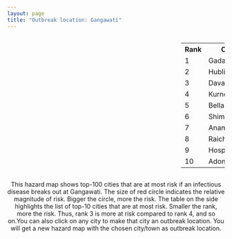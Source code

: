 ```yaml
---
layout: page
title: "Outbreak location: Gangawati"
---
```

<div style="width: 100%; overflow: auto;">
<div style="width: 75%; float: left;">
<div id="mapid">
<script src="https://buda-magenta.github.io/hazard_map/load_map.js"></script>

<script>
var marker_outbreak = L.marker([15.431506, 76.532774],{"autoPan": true}).addTo(map); marker_outbreak.bindTooltip("Gangawati").openTooltip();

var circle_1 = L.circle([15.426365, 75.630079], {"pane": "markerPane", "color": "red", "fill": true, "fillOpacity": 0.2, "fillRule": "evenodd", "lineCap": "round", "lineJoin": "round", "opacity": 1.0, "radius": 186744, "stroke": true, "weight": 3}).addTo(map);
circle_1.bindTooltip("Gadag<br>rank: 1<br>hazard index: 0.186744")
circle_1.bindPopup('<a href="https://buda-magenta.github.io/hazard_map/Gadag">Gadag</a>')

var circle_2 = L.circle([15.351838, 75.137985], {"pane": "markerPane", "color": "red", "fill": true, "fillOpacity": 0.2, "fillRule": "evenodd", "lineCap": "round", "lineJoin": "round", "opacity": 1.0, "radius": 41511, "stroke": true, "weight": 3}).addTo(map);
circle_2.bindTooltip("Hubli<br>rank: 2<br>hazard index: 0.041511")
circle_2.bindPopup('<a href="https://buda-magenta.github.io/hazard_map/Hubli">Hubli</a>')

var circle_3 = L.circle([14.466127, 75.920636], {"pane": "markerPane", "color": "red", "fill": true, "fillOpacity": 0.2, "fillRule": "evenodd", "lineCap": "round", "lineJoin": "round", "opacity": 1.0, "radius": 19137, "stroke": true, "weight": 3}).addTo(map);
circle_3.bindTooltip("Davanagere<br>rank: 3<br>hazard index: 0.019137")
circle_3.bindPopup('<a href="https://buda-magenta.github.io/hazard_map/Davanagere">Davanagere</a>')

var circle_4 = L.circle([15.830925, 78.042537], {"pane": "markerPane", "color": "red", "fill": true, "fillOpacity": 0.2, "fillRule": "evenodd", "lineCap": "round", "lineJoin": "round", "opacity": 1.0, "radius": 18688, "stroke": true, "weight": 3}).addTo(map);
circle_4.bindTooltip("Kurnool<br>rank: 4<br>hazard index: 0.018688")
circle_4.bindPopup('<a href="https://buda-magenta.github.io/hazard_map/Kurnool">Kurnool</a>')

var circle_5 = L.circle([15.143395, 76.919388], {"pane": "markerPane", "color": "red", "fill": true, "fillOpacity": 0.2, "fillRule": "evenodd", "lineCap": "round", "lineJoin": "round", "opacity": 1.0, "radius": 18016, "stroke": true, "weight": 3}).addTo(map);
circle_5.bindTooltip("Bellary<br>rank: 5<br>hazard index: 0.018016")
circle_5.bindPopup('<a href="https://buda-magenta.github.io/hazard_map/Bellary">Bellary</a>')

var circle_6 = L.circle([13.932609, 75.574978], {"pane": "markerPane", "color": "red", "fill": true, "fillOpacity": 0.2, "fillRule": "evenodd", "lineCap": "round", "lineJoin": "round", "opacity": 1.0, "radius": 14180, "stroke": true, "weight": 3}).addTo(map);
circle_6.bindTooltip("Shimoga<br>rank: 6<br>hazard index: 0.014181")
circle_6.bindPopup('<a href="https://buda-magenta.github.io/hazard_map/Shimoga">Shimoga</a>')

var circle_7 = L.circle([14.654623, 77.556260], {"pane": "markerPane", "color": "red", "fill": true, "fillOpacity": 0.2, "fillRule": "evenodd", "lineCap": "round", "lineJoin": "round", "opacity": 1.0, "radius": 11537, "stroke": true, "weight": 3}).addTo(map);
circle_7.bindTooltip("Anantapur<br>rank: 7<br>hazard index: 0.011538")
circle_7.bindPopup('<a href="https://buda-magenta.github.io/hazard_map/Anantapur">Anantapur</a>')

var circle_8 = L.circle([16.083333, 77.166667], {"pane": "markerPane", "color": "red", "fill": true, "fillOpacity": 0.2, "fillRule": "evenodd", "lineCap": "round", "lineJoin": "round", "opacity": 1.0, "radius": 10223, "stroke": true, "weight": 3}).addTo(map);
circle_8.bindTooltip("Raichur<br>rank: 8<br>hazard index: 0.010224")
circle_8.bindPopup('<a href="https://buda-magenta.github.io/hazard_map/Raichur">Raichur</a>')

var circle_9 = L.circle([15.266493, 76.387230], {"pane": "markerPane", "color": "red", "fill": true, "fillOpacity": 0.2, "fillRule": "evenodd", "lineCap": "round", "lineJoin": "round", "opacity": 1.0, "radius": 9066, "stroke": true, "weight": 3}).addTo(map);
circle_9.bindTooltip("Hospet<br>rank: 9<br>hazard index: 0.009067")
circle_9.bindPopup('<a href="https://buda-magenta.github.io/hazard_map/Hospet">Hospet</a>')

var circle_10 = L.circle([15.631900, 77.275900], {"pane": "markerPane", "color": "red", "fill": true, "fillOpacity": 0.2, "fillRule": "evenodd", "lineCap": "round", "lineJoin": "round", "opacity": 1.0, "radius": 7324, "stroke": true, "weight": 3}).addTo(map);
circle_10.bindTooltip("Adoni<br>rank: 10<br>hazard index: 0.007324")
circle_10.bindPopup('<a href="https://buda-magenta.github.io/hazard_map/Adoni">Adoni</a>')

var circle_11 = L.circle([17.849907, 75.276320], {"pane": "markerPane", "color": "red", "fill": true, "fillOpacity": 0.2, "fillRule": "evenodd", "lineCap": "round", "lineJoin": "round", "opacity": 1.0, "radius": 6220, "stroke": true, "weight": 3}).addTo(map);
circle_11.bindTooltip("Solapur<br>rank: 11<br>hazard index: 0.006221")
circle_11.bindPopup('<a href="https://buda-magenta.github.io/hazard_map/Solapur">Solapur</a>')

var circle_12 = L.circle([14.226644, 76.400512], {"pane": "markerPane", "color": "red", "fill": true, "fillOpacity": 0.2, "fillRule": "evenodd", "lineCap": "round", "lineJoin": "round", "opacity": 1.0, "radius": 6153, "stroke": true, "weight": 3}).addTo(map);
circle_12.bindTooltip("Chitradurga<br>rank: 12<br>hazard index: 0.006153")
circle_12.bindPopup('<a href="https://buda-magenta.github.io/hazard_map/Chitradurga">Chitradurga</a>')

var circle_13 = L.circle([15.119651, 77.455290], {"pane": "markerPane", "color": "red", "fill": true, "fillOpacity": 0.2, "fillRule": "evenodd", "lineCap": "round", "lineJoin": "round", "opacity": 1.0, "radius": 5562, "stroke": true, "weight": 3}).addTo(map);
circle_13.bindTooltip("Guntakal<br>rank: 13<br>hazard index: 0.005563")
circle_13.bindPopup('<a href="https://buda-magenta.github.io/hazard_map/Guntakal">Guntakal</a>')

var circle_14 = L.circle([14.422347, 77.720069], {"pane": "markerPane", "color": "red", "fill": true, "fillOpacity": 0.2, "fillRule": "evenodd", "lineCap": "round", "lineJoin": "round", "opacity": 1.0, "radius": 5365, "stroke": true, "weight": 3}).addTo(map);
circle_14.bindTooltip("Dharmavaram<br>rank: 14<br>hazard index: 0.005365")
circle_14.bindPopup('<a href="https://buda-magenta.github.io/hazard_map/Dharmavaram">Dharmavaram</a>')

var circle_15 = L.circle([16.185317, 75.696792], {"pane": "markerPane", "color": "red", "fill": true, "fillOpacity": 0.2, "fillRule": "evenodd", "lineCap": "round", "lineJoin": "round", "opacity": 1.0, "radius": 4928, "stroke": true, "weight": 3}).addTo(map);
circle_15.bindTooltip("Bagalkot<br>rank: 15<br>hazard index: 0.004929")
circle_15.bindPopup('<a href="https://buda-magenta.github.io/hazard_map/Bagalkot">Bagalkot</a>')

var circle_16 = L.circle([14.906956, 78.009707], {"pane": "markerPane", "color": "red", "fill": true, "fillOpacity": 0.2, "fillRule": "evenodd", "lineCap": "round", "lineJoin": "round", "opacity": 1.0, "radius": 4760, "stroke": true, "weight": 3}).addTo(map);
circle_16.bindTooltip("Tadipatri<br>rank: 16<br>hazard index: 0.004761")
circle_16.bindPopup('<a href="https://buda-magenta.github.io/hazard_map/Tadipatri">Tadipatri</a>')

var circle_17 = L.circle([14.625888, 75.635724], {"pane": "markerPane", "color": "red", "fill": true, "fillOpacity": 0.2, "fillRule": "evenodd", "lineCap": "round", "lineJoin": "round", "opacity": 1.0, "radius": 4677, "stroke": true, "weight": 3}).addTo(map);
circle_17.bindTooltip("Ranibennur<br>rank: 17<br>hazard index: 0.004678")
circle_17.bindPopup('<a href="https://buda-magenta.github.io/hazard_map/Ranibennur">Ranibennur</a>')

var circle_18 = L.circle([18.793568, 80.815939], {"pane": "markerPane", "color": "red", "fill": true, "fillOpacity": 0.2, "fillRule": "evenodd", "lineCap": "round", "lineJoin": "round", "opacity": 1.0, "radius": 4569, "stroke": true, "weight": 3}).addTo(map);
circle_18.bindTooltip("Bijapur<br>rank: 18<br>hazard index: 0.004569")
circle_18.bindPopup('<a href="https://buda-magenta.github.io/hazard_map/Bijapur">Bijapur</a>')

var circle_19 = L.circle([17.388786, 78.461065], {"pane": "markerPane", "color": "red", "fill": true, "fillOpacity": 0.2, "fillRule": "evenodd", "lineCap": "round", "lineJoin": "round", "opacity": 1.0, "radius": 4140, "stroke": true, "weight": 3}).addTo(map);
circle_19.bindTooltip("Hyderabad<br>rank: 19<br>hazard index: 0.004140")
circle_19.bindPopup('<a href="https://buda-magenta.github.io/hazard_map/Hyderabad">Hyderabad</a>')

var circle_20 = L.circle([14.475294, 78.821686], {"pane": "markerPane", "color": "red", "fill": true, "fillOpacity": 0.2, "fillRule": "evenodd", "lineCap": "round", "lineJoin": "round", "opacity": 1.0, "radius": 3923, "stroke": true, "weight": 3}).addTo(map);
circle_20.bindTooltip("Kadapa<br>rank: 20<br>hazard index: 0.003924")
circle_20.bindPopup('<a href="https://buda-magenta.github.io/hazard_map/Kadapa">Kadapa</a>')

var circle_21 = L.circle([12.979120, 77.591300], {"pane": "markerPane", "color": "red", "fill": true, "fillOpacity": 0.2, "fillRule": "evenodd", "lineCap": "round", "lineJoin": "round", "opacity": 1.0, "radius": 3632, "stroke": true, "weight": 3}).addTo(map);
circle_21.bindTooltip("Bangalore<br>rank: 21<br>hazard index: 0.003633")
circle_21.bindPopup('<a href="https://buda-magenta.github.io/hazard_map/Bangalore">Bangalore</a>')

var circle_22 = L.circle([16.508759, 80.618510], {"pane": "markerPane", "color": "red", "fill": true, "fillOpacity": 0.2, "fillRule": "evenodd", "lineCap": "round", "lineJoin": "round", "opacity": 1.0, "radius": 3240, "stroke": true, "weight": 3}).addTo(map);
circle_22.bindTooltip("Vijayawada<br>rank: 22<br>hazard index: 0.003240")
circle_22.bindPopup('<a href="https://buda-magenta.github.io/hazard_map/Vijayawada">Vijayawada</a>')

var circle_23 = L.circle([12.869810, 74.843008], {"pane": "markerPane", "color": "red", "fill": true, "fillOpacity": 0.2, "fillRule": "evenodd", "lineCap": "round", "lineJoin": "round", "opacity": 1.0, "radius": 2891, "stroke": true, "weight": 3}).addTo(map);
circle_23.bindTooltip("Mangalore<br>rank: 23<br>hazard index: 0.002892")
circle_23.bindPopup('<a href="https://buda-magenta.github.io/hazard_map/Mangalore">Mangalore</a>')

var circle_24 = L.circle([15.857267, 74.506934], {"pane": "markerPane", "color": "red", "fill": true, "fillOpacity": 0.2, "fillRule": "evenodd", "lineCap": "round", "lineJoin": "round", "opacity": 1.0, "radius": 2820, "stroke": true, "weight": 3}).addTo(map);
circle_24.bindTooltip("Belgaum<br>rank: 24<br>hazard index: 0.002820")
circle_24.bindPopup('<a href="https://buda-magenta.github.io/hazard_map/Belgaum">Belgaum</a>')

var circle_25 = L.circle([16.291519, 80.454159], {"pane": "markerPane", "color": "red", "fill": true, "fillOpacity": 0.2, "fillRule": "evenodd", "lineCap": "round", "lineJoin": "round", "opacity": 1.0, "radius": 2013, "stroke": true, "weight": 3}).addTo(map);
circle_25.bindTooltip("Guntur<br>rank: 25<br>hazard index: 0.002014")
circle_25.bindPopup('<a href="https://buda-magenta.github.io/hazard_map/Guntur">Guntur</a>')

var circle_26 = L.circle([19.075990, 72.877393], {"pane": "markerPane", "color": "red", "fill": true, "fillOpacity": 0.2, "fillRule": "evenodd", "lineCap": "round", "lineJoin": "round", "opacity": 1.0, "radius": 1919, "stroke": true, "weight": 3}).addTo(map);
circle_26.bindTooltip("Mumbai<br>rank: 26<br>hazard index: 0.001919")
circle_26.bindPopup('<a href="https://buda-magenta.github.io/hazard_map/Mumbai">Mumbai</a>')

var circle_27 = L.circle([16.850253, 74.594888], {"pane": "markerPane", "color": "red", "fill": true, "fillOpacity": 0.2, "fillRule": "evenodd", "lineCap": "round", "lineJoin": "round", "opacity": 1.0, "radius": 1691, "stroke": true, "weight": 3}).addTo(map);
circle_27.bindTooltip("Sangli<br>rank: 27<br>hazard index: 0.001692")
circle_27.bindPopup('<a href="https://buda-magenta.github.io/hazard_map/Sangli">Sangli</a>')

var circle_28 = L.circle([17.166667, 77.083333], {"pane": "markerPane", "color": "red", "fill": true, "fillOpacity": 0.2, "fillRule": "evenodd", "lineCap": "round", "lineJoin": "round", "opacity": 1.0, "radius": 1453, "stroke": true, "weight": 3}).addTo(map);
circle_28.bindTooltip("Gulbarga<br>rank: 28<br>hazard index: 0.001453")
circle_28.bindPopup('<a href="https://buda-magenta.github.io/hazard_map/Gulbarga">Gulbarga</a>')

var circle_29 = L.circle([15.398403, 73.812918], {"pane": "markerPane", "color": "red", "fill": true, "fillOpacity": 0.2, "fillRule": "evenodd", "lineCap": "round", "lineJoin": "round", "opacity": 1.0, "radius": 1366, "stroke": true, "weight": 3}).addTo(map);
circle_29.bindTooltip("Vasco Da Gama<br>rank: 29<br>hazard index: 0.001367")
circle_29.bindPopup('<a href="https://buda-magenta.github.io/hazard_map/Vasco_Da_Gama">Vasco Da Gama</a>')

var circle_30 = L.circle([16.702841, 74.240533], {"pane": "markerPane", "color": "red", "fill": true, "fillOpacity": 0.2, "fillRule": "evenodd", "lineCap": "round", "lineJoin": "round", "opacity": 1.0, "radius": 1175, "stroke": true, "weight": 3}).addTo(map);
circle_30.bindTooltip("Kolhapur<br>rank: 30<br>hazard index: 0.001175")
circle_30.bindPopup('<a href="https://buda-magenta.github.io/hazard_map/Kolhapur">Kolhapur</a>')

var circle_31 = L.circle([13.083694, 80.270186], {"pane": "markerPane", "color": "red", "fill": true, "fillOpacity": 0.2, "fillRule": "evenodd", "lineCap": "round", "lineJoin": "round", "opacity": 1.0, "radius": 1006, "stroke": true, "weight": 3}).addTo(map);
circle_31.bindTooltip("Chennai<br>rank: 31<br>hazard index: 0.001006")
circle_31.bindPopup('<a href="https://buda-magenta.github.io/hazard_map/Chennai">Chennai</a>')

var circle_32 = L.circle([15.475377, 78.478558], {"pane": "markerPane", "color": "red", "fill": true, "fillOpacity": 0.2, "fillRule": "evenodd", "lineCap": "round", "lineJoin": "round", "opacity": 1.0, "radius": 934, "stroke": true, "weight": 3}).addTo(map);
circle_32.bindTooltip("Nandyal<br>rank: 32<br>hazard index: 0.000934")
circle_32.bindPopup('<a href="https://buda-magenta.github.io/hazard_map/Nandyal">Nandyal</a>')

var circle_33 = L.circle([12.305183, 76.655361], {"pane": "markerPane", "color": "red", "fill": true, "fillOpacity": 0.2, "fillRule": "evenodd", "lineCap": "round", "lineJoin": "round", "opacity": 1.0, "radius": 909, "stroke": true, "weight": 3}).addTo(map);
circle_33.bindTooltip("Mysore<br>rank: 33<br>hazard index: 0.000909")
circle_33.bindPopup('<a href="https://buda-magenta.github.io/hazard_map/Mysore">Mysore</a>')

var circle_34 = L.circle([16.695935, 74.455575], {"pane": "markerPane", "color": "red", "fill": true, "fillOpacity": 0.2, "fillRule": "evenodd", "lineCap": "round", "lineJoin": "round", "opacity": 1.0, "radius": 573, "stroke": true, "weight": 3}).addTo(map);
circle_34.bindTooltip("Ichalkaranji<br>rank: 34<br>hazard index: 0.000573")
circle_34.bindPopup('<a href="https://buda-magenta.github.io/hazard_map/Ichalkaranji">Ichalkaranji</a>')

var circle_35 = L.circle([18.521428, 73.854454], {"pane": "markerPane", "color": "red", "fill": true, "fillOpacity": 0.2, "fillRule": "evenodd", "lineCap": "round", "lineJoin": "round", "opacity": 1.0, "radius": 483, "stroke": true, "weight": 3}).addTo(map);
circle_35.bindTooltip("Pune<br>rank: 35<br>hazard index: 0.000484")
circle_35.bindPopup('<a href="https://buda-magenta.github.io/hazard_map/Pune">Pune</a>')

var circle_36 = L.circle([20.166670, 79.172114], {"pane": "markerPane", "color": "red", "fill": true, "fillOpacity": 0.2, "fillRule": "evenodd", "lineCap": "round", "lineJoin": "round", "opacity": 1.0, "radius": 404, "stroke": true, "weight": 3}).addTo(map);
circle_36.bindTooltip("Bhadravati<br>rank: 36<br>hazard index: 0.000405")
circle_36.bindPopup('<a href="https://buda-magenta.github.io/hazard_map/Bhadravati">Bhadravati</a>')

var circle_37 = L.circle([13.826383, 77.493772], {"pane": "markerPane", "color": "red", "fill": true, "fillOpacity": 0.2, "fillRule": "evenodd", "lineCap": "round", "lineJoin": "round", "opacity": 1.0, "radius": 362, "stroke": true, "weight": 3}).addTo(map);
circle_37.bindTooltip("Hindupur<br>rank: 37<br>hazard index: 0.000362")
circle_37.bindPopup('<a href="https://buda-magenta.github.io/hazard_map/Hindupur">Hindupur</a>')

var circle_38 = L.circle([16.238924, 80.047288], {"pane": "markerPane", "color": "red", "fill": true, "fillOpacity": 0.2, "fillRule": "evenodd", "lineCap": "round", "lineJoin": "round", "opacity": 1.0, "radius": 359, "stroke": true, "weight": 3}).addTo(map);
circle_38.bindTooltip("Narasaraopet<br>rank: 38<br>hazard index: 0.000360")
circle_38.bindPopup('<a href="https://buda-magenta.github.io/hazard_map/Narasaraopet">Narasaraopet</a>')

var circle_39 = L.circle([17.980609, 79.598212], {"pane": "markerPane", "color": "red", "fill": true, "fillOpacity": 0.2, "fillRule": "evenodd", "lineCap": "round", "lineJoin": "round", "opacity": 1.0, "radius": 286, "stroke": true, "weight": 3}).addTo(map);
circle_39.bindTooltip("Warangal<br>rank: 39<br>hazard index: 0.000286")
circle_39.bindPopup('<a href="https://buda-magenta.github.io/hazard_map/Warangal">Warangal</a>')

var circle_40 = L.circle([19.194329, 72.970178], {"pane": "markerPane", "color": "red", "fill": true, "fillOpacity": 0.2, "fillRule": "evenodd", "lineCap": "round", "lineJoin": "round", "opacity": 1.0, "radius": 282, "stroke": true, "weight": 3}).addTo(map);
circle_40.bindTooltip("Thane<br>rank: 40<br>hazard index: 0.000282")
circle_40.bindPopup('<a href="https://buda-magenta.github.io/hazard_map/Thane">Thane</a>')

var circle_41 = L.circle([13.631637, 79.423171], {"pane": "markerPane", "color": "red", "fill": true, "fillOpacity": 0.2, "fillRule": "evenodd", "lineCap": "round", "lineJoin": "round", "opacity": 1.0, "radius": 280, "stroke": true, "weight": 3}).addTo(map);
circle_41.bindTooltip("Tirupati<br>rank: 41<br>hazard index: 0.000281")
circle_41.bindPopup('<a href="https://buda-magenta.github.io/hazard_map/Tirupati">Tirupati</a>')

var circle_42 = L.circle([13.318014, 75.773874], {"pane": "markerPane", "color": "red", "fill": true, "fillOpacity": 0.2, "fillRule": "evenodd", "lineCap": "round", "lineJoin": "round", "opacity": 1.0, "radius": 212, "stroke": true, "weight": 3}).addTo(map);
circle_42.bindTooltip("Chikmagalur<br>rank: 42<br>hazard index: 0.000212")
circle_42.bindPopup('<a href="https://buda-magenta.github.io/hazard_map/Chikmagalur">Chikmagalur</a>')

var circle_43 = L.circle([17.910400, 77.519900], {"pane": "markerPane", "color": "red", "fill": true, "fillOpacity": 0.2, "fillRule": "evenodd", "lineCap": "round", "lineJoin": "round", "opacity": 1.0, "radius": 204, "stroke": true, "weight": 3}).addTo(map);
circle_43.bindTooltip("Bidar<br>rank: 43<br>hazard index: 0.000204")
circle_43.bindPopup('<a href="https://buda-magenta.github.io/hazard_map/Bidar">Bidar</a>')

var circle_44 = L.circle([16.237773, 80.646422], {"pane": "markerPane", "color": "red", "fill": true, "fillOpacity": 0.2, "fillRule": "evenodd", "lineCap": "round", "lineJoin": "round", "opacity": 1.0, "radius": 201, "stroke": true, "weight": 3}).addTo(map);
circle_44.bindTooltip("Tenali<br>rank: 44<br>hazard index: 0.000201")
circle_44.bindPopup('<a href="https://buda-magenta.github.io/hazard_map/Tenali">Tenali</a>')

var circle_45 = L.circle([16.432998, 80.993715], {"pane": "markerPane", "color": "red", "fill": true, "fillOpacity": 0.2, "fillRule": "evenodd", "lineCap": "round", "lineJoin": "round", "opacity": 1.0, "radius": 183, "stroke": true, "weight": 3}).addTo(map);
circle_45.bindTooltip("Gudivada<br>rank: 45<br>hazard index: 0.000183")
circle_45.bindPopup('<a href="https://buda-magenta.github.io/hazard_map/Gudivada">Gudivada</a>')

var circle_46 = L.circle([14.449372, 79.987376], {"pane": "markerPane", "color": "red", "fill": true, "fillOpacity": 0.2, "fillRule": "evenodd", "lineCap": "round", "lineJoin": "round", "opacity": 1.0, "radius": 175, "stroke": true, "weight": 3}).addTo(map);
circle_46.bindTooltip("Nellore<br>rank: 46<br>hazard index: 0.000176")
circle_46.bindPopup('<a href="https://buda-magenta.github.io/hazard_map/Nellore">Nellore</a>')

var circle_47 = L.circle([13.341917, 74.747323], {"pane": "markerPane", "color": "red", "fill": true, "fillOpacity": 0.2, "fillRule": "evenodd", "lineCap": "round", "lineJoin": "round", "opacity": 1.0, "radius": 172, "stroke": true, "weight": 3}).addTo(map);
circle_47.bindTooltip("Udupi<br>rank: 47<br>hazard index: 0.000172")
circle_47.bindPopup('<a href="https://buda-magenta.github.io/hazard_map/Udupi">Udupi</a>')

var circle_48 = L.circle([16.094950, 80.165878], {"pane": "markerPane", "color": "red", "fill": true, "fillOpacity": 0.2, "fillRule": "evenodd", "lineCap": "round", "lineJoin": "round", "opacity": 1.0, "radius": 153, "stroke": true, "weight": 3}).addTo(map);
circle_48.bindTooltip("Chilakaluripet<br>rank: 48<br>hazard index: 0.000154")
circle_48.bindPopup('<a href="https://buda-magenta.github.io/hazard_map/Chilakaluripet">Chilakaluripet</a>')

var circle_49 = L.circle([13.573260, 78.479146], {"pane": "markerPane", "color": "red", "fill": true, "fillOpacity": 0.2, "fillRule": "evenodd", "lineCap": "round", "lineJoin": "round", "opacity": 1.0, "radius": 150, "stroke": true, "weight": 3}).addTo(map);
circle_49.bindTooltip("Madanapalle<br>rank: 49<br>hazard index: 0.000151")
circle_49.bindPopup('<a href="https://buda-magenta.github.io/hazard_map/Madanapalle">Madanapalle</a>')

var circle_50 = L.circle([13.007082, 76.099270], {"pane": "markerPane", "color": "red", "fill": true, "fillOpacity": 0.2, "fillRule": "evenodd", "lineCap": "round", "lineJoin": "round", "opacity": 1.0, "radius": 143, "stroke": true, "weight": 3}).addTo(map);
circle_50.bindTooltip("Hassan<br>rank: 50<br>hazard index: 0.000144")
circle_50.bindPopup('<a href="https://buda-magenta.github.io/hazard_map/Hassan">Hassan</a>')

var circle_51 = L.circle([14.752266, 78.548552], {"pane": "markerPane", "color": "red", "fill": true, "fillOpacity": 0.2, "fillRule": "evenodd", "lineCap": "round", "lineJoin": "round", "opacity": 1.0, "radius": 138, "stroke": true, "weight": 3}).addTo(map);
circle_51.bindTooltip("Proddatur<br>rank: 51<br>hazard index: 0.000138")
circle_51.bindPopup('<a href="https://buda-magenta.github.io/hazard_map/Proddatur">Proddatur</a>')

var circle_52 = L.circle([16.181939, 81.135130], {"pane": "markerPane", "color": "red", "fill": true, "fillOpacity": 0.2, "fillRule": "evenodd", "lineCap": "round", "lineJoin": "round", "opacity": 1.0, "radius": 136, "stroke": true, "weight": 3}).addTo(map);
circle_52.bindTooltip("Machilipatnam<br>rank: 52<br>hazard index: 0.000136")
circle_52.bindPopup('<a href="https://buda-magenta.github.io/hazard_map/Machilipatnam">Machilipatnam</a>')

var circle_53 = L.circle([11.258608, 75.778874], {"pane": "markerPane", "color": "red", "fill": true, "fillOpacity": 0.2, "fillRule": "evenodd", "lineCap": "round", "lineJoin": "round", "opacity": 1.0, "radius": 131, "stroke": true, "weight": 3}).addTo(map);
circle_53.bindTooltip("Kozhikode<br>rank: 53<br>hazard index: 0.000131")
circle_53.bindPopup('<a href="https://buda-magenta.github.io/hazard_map/Kozhikode">Kozhikode</a>')

var circle_54 = L.circle([25.335649, 83.007629], {"pane": "markerPane", "color": "red", "fill": true, "fillOpacity": 0.2, "fillRule": "evenodd", "lineCap": "round", "lineJoin": "round", "opacity": 1.0, "radius": 121, "stroke": true, "weight": 3}).addTo(map);
circle_54.bindTooltip("Varanasi<br>rank: 54<br>hazard index: 0.000121")
circle_54.bindPopup('<a href="https://buda-magenta.github.io/hazard_map/Varanasi">Varanasi</a>')

var circle_55 = L.circle([13.340077, 77.100621], {"pane": "markerPane", "color": "red", "fill": true, "fillOpacity": 0.2, "fillRule": "evenodd", "lineCap": "round", "lineJoin": "round", "opacity": 1.0, "radius": 113, "stroke": true, "weight": 3}).addTo(map);
circle_55.bindTooltip("Tumkur<br>rank: 55<br>hazard index: 0.000114")
circle_55.bindPopup('<a href="https://buda-magenta.github.io/hazard_map/Tumkur">Tumkur</a>')

var circle_56 = L.circle([18.351469, 76.755121], {"pane": "markerPane", "color": "red", "fill": true, "fillOpacity": 0.2, "fillRule": "evenodd", "lineCap": "round", "lineJoin": "round", "opacity": 1.0, "radius": 113, "stroke": true, "weight": 3}).addTo(map);
circle_56.bindTooltip("Latur<br>rank: 56<br>hazard index: 0.000113")
circle_56.bindPopup('<a href="https://buda-magenta.github.io/hazard_map/Latur">Latur</a>')

var circle_57 = L.circle([16.542769, 81.527344], {"pane": "markerPane", "color": "red", "fill": true, "fillOpacity": 0.2, "fillRule": "evenodd", "lineCap": "round", "lineJoin": "round", "opacity": 1.0, "radius": 113, "stroke": true, "weight": 3}).addTo(map);
circle_57.bindTooltip("Bhimavaram<br>rank: 57<br>hazard index: 0.000113")
circle_57.bindPopup('<a href="https://buda-magenta.github.io/hazard_map/Bhimavaram">Bhimavaram</a>')

var circle_58 = L.circle([25.438130, 81.833800], {"pane": "markerPane", "color": "red", "fill": true, "fillOpacity": 0.2, "fillRule": "evenodd", "lineCap": "round", "lineJoin": "round", "opacity": 1.0, "radius": 112, "stroke": true, "weight": 3}).addTo(map);
circle_58.bindTooltip("Allahabad<br>rank: 58<br>hazard index: 0.000113")
circle_58.bindPopup('<a href="https://buda-magenta.github.io/hazard_map/Allahabad">Allahabad</a>')

var circle_59 = L.circle([18.627929, 73.800983], {"pane": "markerPane", "color": "red", "fill": true, "fillOpacity": 0.2, "fillRule": "evenodd", "lineCap": "round", "lineJoin": "round", "opacity": 1.0, "radius": 111, "stroke": true, "weight": 3}).addTo(map);
circle_59.bindTooltip("Pimpri Chinchwad<br>rank: 59<br>hazard index: 0.000112")
circle_59.bindPopup('<a href="https://buda-magenta.github.io/hazard_map/Pimpri_Chinchwad">Pimpri Chinchwad</a>')

var circle_60 = L.circle([23.160894, 79.949770], {"pane": "markerPane", "color": "red", "fill": true, "fillOpacity": 0.2, "fillRule": "evenodd", "lineCap": "round", "lineJoin": "round", "opacity": 1.0, "radius": 106, "stroke": true, "weight": 3}).addTo(map);
circle_60.bindTooltip("Jabalpur<br>rank: 60<br>hazard index: 0.000107")
circle_60.bindPopup('<a href="https://buda-magenta.github.io/hazard_map/Jabalpur">Jabalpur</a>')

var circle_61 = L.circle([8.576971, 77.050125], {"pane": "markerPane", "color": "red", "fill": true, "fillOpacity": 0.2, "fillRule": "evenodd", "lineCap": "round", "lineJoin": "round", "opacity": 1.0, "radius": 97, "stroke": true, "weight": 3}).addTo(map);
circle_61.bindTooltip("Thiruvananthapuram<br>rank: 61<br>hazard index: 0.000098")
circle_61.bindPopup('<a href="https://buda-magenta.github.io/hazard_map/Thiruvananthapuram">Thiruvananthapuram</a>')

var circle_62 = L.circle([16.743454, 77.992319], {"pane": "markerPane", "color": "red", "fill": true, "fillOpacity": 0.2, "fillRule": "evenodd", "lineCap": "round", "lineJoin": "round", "opacity": 1.0, "radius": 95, "stroke": true, "weight": 3}).addTo(map);
circle_62.bindTooltip("Mahbubnagar<br>rank: 62<br>hazard index: 0.000096")
circle_62.bindPopup('<a href="https://buda-magenta.github.io/hazard_map/Mahbubnagar">Mahbubnagar</a>')

var circle_63 = L.circle([19.087076, 82.023572], {"pane": "markerPane", "color": "red", "fill": true, "fillOpacity": 0.2, "fillRule": "evenodd", "lineCap": "round", "lineJoin": "round", "opacity": 1.0, "radius": 91, "stroke": true, "weight": 3}).addTo(map);
circle_63.bindTooltip("Jagdalpur<br>rank: 63<br>hazard index: 0.000092")
circle_63.bindPopup('<a href="https://buda-magenta.github.io/hazard_map/Jagdalpur">Jagdalpur</a>')

var circle_64 = L.circle([17.723128, 83.301284], {"pane": "markerPane", "color": "red", "fill": true, "fillOpacity": 0.2, "fillRule": "evenodd", "lineCap": "round", "lineJoin": "round", "opacity": 1.0, "radius": 82, "stroke": true, "weight": 3}).addTo(map);
circle_64.bindTooltip("Visakhapatnam<br>rank: 64<br>hazard index: 0.000082")
circle_64.bindPopup('<a href="https://buda-magenta.github.io/hazard_map/Visakhapatnam">Visakhapatnam</a>')

var circle_65 = L.circle([28.651718, 77.221939], {"pane": "markerPane", "color": "red", "fill": true, "fillOpacity": 0.2, "fillRule": "evenodd", "lineCap": "round", "lineJoin": "round", "opacity": 1.0, "radius": 76, "stroke": true, "weight": 3}).addTo(map);
circle_65.bindTooltip("Delhi<br>rank: 65<br>hazard index: 0.000076")
circle_65.bindPopup('<a href="https://buda-magenta.github.io/hazard_map/Delhi">Delhi</a>')

var circle_66 = L.circle([26.055318, 82.993139], {"pane": "markerPane", "color": "red", "fill": true, "fillOpacity": 0.2, "fillRule": "evenodd", "lineCap": "round", "lineJoin": "round", "opacity": 1.0, "radius": 69, "stroke": true, "weight": 3}).addTo(map);
circle_66.bindTooltip("Nizamabad<br>rank: 66<br>hazard index: 0.000069")
circle_66.bindPopup('<a href="https://buda-magenta.github.io/hazard_map/Nizamabad">Nizamabad</a>')

var circle_67 = L.circle([12.523889, 76.896196], {"pane": "markerPane", "color": "red", "fill": true, "fillOpacity": 0.2, "fillRule": "evenodd", "lineCap": "round", "lineJoin": "round", "opacity": 1.0, "radius": 57, "stroke": true, "weight": 3}).addTo(map);
circle_67.bindTooltip("Mandya<br>rank: 67<br>hazard index: 0.000058")
circle_67.bindPopup('<a href="https://buda-magenta.github.io/hazard_map/Mandya">Mandya</a>')

var circle_68 = L.circle([11.664300, 78.146000], {"pane": "markerPane", "color": "red", "fill": true, "fillOpacity": 0.2, "fillRule": "evenodd", "lineCap": "round", "lineJoin": "round", "opacity": 1.0, "radius": 57, "stroke": true, "weight": 3}).addTo(map);
circle_68.bindTooltip("Salem<br>rank: 68<br>hazard index: 0.000057")
circle_68.bindPopup('<a href="https://buda-magenta.github.io/hazard_map/Salem">Salem</a>')

var circle_69 = L.circle([23.021624, 72.579707], {"pane": "markerPane", "color": "red", "fill": true, "fillOpacity": 0.2, "fillRule": "evenodd", "lineCap": "round", "lineJoin": "round", "opacity": 1.0, "radius": 51, "stroke": true, "weight": 3}).addTo(map);
circle_69.bindTooltip("Ahmedabad<br>rank: 69<br>hazard index: 0.000052")
circle_69.bindPopup('<a href="https://buda-magenta.github.io/hazard_map/Ahmedabad">Ahmedabad</a>')

var circle_70 = L.circle([10.525626, 76.213254], {"pane": "markerPane", "color": "red", "fill": true, "fillOpacity": 0.2, "fillRule": "evenodd", "lineCap": "round", "lineJoin": "round", "opacity": 1.0, "radius": 50, "stroke": true, "weight": 3}).addTo(map);
circle_70.bindTooltip("Thrissur<br>rank: 70<br>hazard index: 0.000051")
circle_70.bindPopup('<a href="https://buda-magenta.github.io/hazard_map/Thrissur">Thrissur</a>')

var circle_71 = L.circle([18.761516, 79.478785], {"pane": "markerPane", "color": "red", "fill": true, "fillOpacity": 0.2, "fillRule": "evenodd", "lineCap": "round", "lineJoin": "round", "opacity": 1.0, "radius": 50, "stroke": true, "weight": 3}).addTo(map);
circle_71.bindTooltip("Ramagundam<br>rank: 71<br>hazard index: 0.000050")
circle_71.bindPopup('<a href="https://buda-magenta.github.io/hazard_map/Ramagundam">Ramagundam</a>')

var circle_72 = L.circle([19.250000, 74.750000], {"pane": "markerPane", "color": "red", "fill": true, "fillOpacity": 0.2, "fillRule": "evenodd", "lineCap": "round", "lineJoin": "round", "opacity": 1.0, "radius": 46, "stroke": true, "weight": 3}).addTo(map);
circle_72.bindTooltip("Ahmadnagar<br>rank: 72<br>hazard index: 0.000047")
circle_72.bindPopup('<a href="https://buda-magenta.github.io/hazard_map/Ahmadnagar">Ahmadnagar</a>')

var circle_73 = L.circle([12.955100, 78.269900], {"pane": "markerPane", "color": "red", "fill": true, "fillOpacity": 0.2, "fillRule": "evenodd", "lineCap": "round", "lineJoin": "round", "opacity": 1.0, "radius": 46, "stroke": true, "weight": 3}).addTo(map);
circle_73.bindTooltip("Robertson Pet<br>rank: 73<br>hazard index: 0.000046")
circle_73.bindPopup('<a href="https://buda-magenta.github.io/hazard_map/Robertson_Pet">Robertson Pet</a>')

var circle_74 = L.circle([8.887951, 76.595501], {"pane": "markerPane", "color": "red", "fill": true, "fillOpacity": 0.2, "fillRule": "evenodd", "lineCap": "round", "lineJoin": "round", "opacity": 1.0, "radius": 45, "stroke": true, "weight": 3}).addTo(map);
circle_74.bindTooltip("Kollam<br>rank: 74<br>hazard index: 0.000045")
circle_74.bindPopup('<a href="https://buda-magenta.github.io/hazard_map/Kollam">Kollam</a>')

var circle_75 = L.circle([17.005045, 81.780473], {"pane": "markerPane", "color": "red", "fill": true, "fillOpacity": 0.2, "fillRule": "evenodd", "lineCap": "round", "lineJoin": "round", "opacity": 1.0, "radius": 45, "stroke": true, "weight": 3}).addTo(map);
circle_75.bindTooltip("Rajahmundry<br>rank: 75<br>hazard index: 0.000045")
circle_75.bindPopup('<a href="https://buda-magenta.github.io/hazard_map/Rajahmundry">Rajahmundry</a>')

var circle_76 = L.circle([11.001812, 76.962843], {"pane": "markerPane", "color": "red", "fill": true, "fillOpacity": 0.2, "fillRule": "evenodd", "lineCap": "round", "lineJoin": "round", "opacity": 1.0, "radius": 39, "stroke": true, "weight": 3}).addTo(map);
circle_76.bindTooltip("Coimbatore<br>rank: 76<br>hazard index: 0.000039")
circle_76.bindPopup('<a href="https://buda-magenta.github.io/hazard_map/Coimbatore">Coimbatore</a>')

var circle_77 = L.circle([22.541418, 88.357691], {"pane": "markerPane", "color": "red", "fill": true, "fillOpacity": 0.2, "fillRule": "evenodd", "lineCap": "round", "lineJoin": "round", "opacity": 1.0, "radius": 36, "stroke": true, "weight": 3}).addTo(map);
circle_77.bindTooltip("Kolkata<br>rank: 77<br>hazard index: 0.000037")
circle_77.bindPopup('<a href="https://buda-magenta.github.io/hazard_map/Kolkata">Kolkata</a>')

var circle_78 = L.circle([19.169335, 77.311013], {"pane": "markerPane", "color": "red", "fill": true, "fillOpacity": 0.2, "fillRule": "evenodd", "lineCap": "round", "lineJoin": "round", "opacity": 1.0, "radius": 35, "stroke": true, "weight": 3}).addTo(map);
circle_78.bindTooltip("Nanded Waghala<br>rank: 78<br>hazard index: 0.000035")
circle_78.bindPopup('<a href="https://buda-magenta.github.io/hazard_map/Nanded_Waghala">Nanded Waghala</a>')

var circle_79 = L.circle([21.170200, 72.831100], {"pane": "markerPane", "color": "red", "fill": true, "fillOpacity": 0.2, "fillRule": "evenodd", "lineCap": "round", "lineJoin": "round", "opacity": 1.0, "radius": 32, "stroke": true, "weight": 3}).addTo(map);
circle_79.bindTooltip("Surat<br>rank: 79<br>hazard index: 0.000033")
circle_79.bindPopup('<a href="https://buda-magenta.github.io/hazard_map/Surat">Surat</a>')

var circle_80 = L.circle([19.261944, 73.194760], {"pane": "markerPane", "color": "red", "fill": true, "fillOpacity": 0.2, "fillRule": "evenodd", "lineCap": "round", "lineJoin": "round", "opacity": 1.0, "radius": 31, "stroke": true, "weight": 3}).addTo(map);
circle_80.bindTooltip("Ulhas Nagar<br>rank: 80<br>hazard index: 0.000032")
circle_80.bindPopup('<a href="https://buda-magenta.github.io/hazard_map/Ulhas_Nagar">Ulhas Nagar</a>')

var circle_81 = L.circle([12.732884, 77.830948], {"pane": "markerPane", "color": "red", "fill": true, "fillOpacity": 0.2, "fillRule": "evenodd", "lineCap": "round", "lineJoin": "round", "opacity": 1.0, "radius": 30, "stroke": true, "weight": 3}).addTo(map);
circle_81.bindTooltip("Hosur<br>rank: 81<br>hazard index: 0.000031")
circle_81.bindPopup('<a href="https://buda-magenta.github.io/hazard_map/Hosur">Hosur</a>')

var circle_82 = L.circle([16.857964, 79.217494], {"pane": "markerPane", "color": "red", "fill": true, "fillOpacity": 0.2, "fillRule": "evenodd", "lineCap": "round", "lineJoin": "round", "opacity": 1.0, "radius": 30, "stroke": true, "weight": 3}).addTo(map);
circle_82.bindTooltip("Nalgonda<br>rank: 82<br>hazard index: 0.000031")
circle_82.bindPopup('<a href="https://buda-magenta.github.io/hazard_map/Nalgonda">Nalgonda</a>')

var circle_83 = L.circle([16.943739, 82.235061], {"pane": "markerPane", "color": "red", "fill": true, "fillOpacity": 0.2, "fillRule": "evenodd", "lineCap": "round", "lineJoin": "round", "opacity": 1.0, "radius": 30, "stroke": true, "weight": 3}).addTo(map);
circle_83.bindTooltip("Kakinada<br>rank: 83<br>hazard index: 0.000030")
circle_83.bindPopup('<a href="https://buda-magenta.github.io/hazard_map/Kakinada">Kakinada</a>')

var circle_84 = L.circle([24.500000, 81.000000], {"pane": "markerPane", "color": "red", "fill": true, "fillOpacity": 0.2, "fillRule": "evenodd", "lineCap": "round", "lineJoin": "round", "opacity": 1.0, "radius": 28, "stroke": true, "weight": 3}).addTo(map);
circle_84.bindTooltip("Satna<br>rank: 84<br>hazard index: 0.000028")
circle_84.bindPopup('<a href="https://buda-magenta.github.io/hazard_map/Satna">Satna</a>')

var circle_85 = L.circle([15.507555, 80.060800], {"pane": "markerPane", "color": "red", "fill": true, "fillOpacity": 0.2, "fillRule": "evenodd", "lineCap": "round", "lineJoin": "round", "opacity": 1.0, "radius": 28, "stroke": true, "weight": 3}).addTo(map);
circle_85.bindTooltip("Ongole<br>rank: 85<br>hazard index: 0.000028")
circle_85.bindPopup('<a href="https://buda-magenta.github.io/hazard_map/Ongole">Ongole</a>')

var circle_86 = L.circle([20.011247, 73.790236], {"pane": "markerPane", "color": "red", "fill": true, "fillOpacity": 0.2, "fillRule": "evenodd", "lineCap": "round", "lineJoin": "round", "opacity": 1.0, "radius": 26, "stroke": true, "weight": 3}).addTo(map);
circle_86.bindTooltip("Nashik<br>rank: 86<br>hazard index: 0.000026")
circle_86.bindPopup('<a href="https://buda-magenta.github.io/hazard_map/Nashik">Nashik</a>')

var circle_87 = L.circle([18.434644, 79.132265], {"pane": "markerPane", "color": "red", "fill": true, "fillOpacity": 0.2, "fillRule": "evenodd", "lineCap": "round", "lineJoin": "round", "opacity": 1.0, "radius": 26, "stroke": true, "weight": 3}).addTo(map);
circle_87.bindTooltip("Karimnagar<br>rank: 87<br>hazard index: 0.000026")
circle_87.bindPopup('<a href="https://buda-magenta.github.io/hazard_map/Karimnagar">Karimnagar</a>')

var circle_88 = L.circle([16.676135, 81.170868], {"pane": "markerPane", "color": "red", "fill": true, "fillOpacity": 0.2, "fillRule": "evenodd", "lineCap": "round", "lineJoin": "round", "opacity": 1.0, "radius": 25, "stroke": true, "weight": 3}).addTo(map);
circle_88.bindTooltip("Eluru<br>rank: 88<br>hazard index: 0.000025")
circle_88.bindPopup('<a href="https://buda-magenta.github.io/hazard_map/Eluru">Eluru</a>')

var circle_89 = L.circle([13.160105, 79.155551], {"pane": "markerPane", "color": "red", "fill": true, "fillOpacity": 0.2, "fillRule": "evenodd", "lineCap": "round", "lineJoin": "round", "opacity": 1.0, "radius": 25, "stroke": true, "weight": 3}).addTo(map);
circle_89.bindTooltip("Chittoor<br>rank: 89<br>hazard index: 0.000025")
circle_89.bindPopup('<a href="https://buda-magenta.github.io/hazard_map/Chittoor">Chittoor</a>')

var circle_90 = L.circle([10.804973, 78.687030], {"pane": "markerPane", "color": "red", "fill": true, "fillOpacity": 0.2, "fillRule": "evenodd", "lineCap": "round", "lineJoin": "round", "opacity": 1.0, "radius": 24, "stroke": true, "weight": 3}).addTo(map);
circle_90.bindTooltip("Tiruchirappalli<br>rank: 90<br>hazard index: 0.000025")
circle_90.bindPopup('<a href="https://buda-magenta.github.io/hazard_map/Tiruchirappalli">Tiruchirappalli</a>')

var circle_91 = L.circle([13.137000, 78.133961], {"pane": "markerPane", "color": "red", "fill": true, "fillOpacity": 0.2, "fillRule": "evenodd", "lineCap": "round", "lineJoin": "round", "opacity": 1.0, "radius": 23, "stroke": true, "weight": 3}).addTo(map);
circle_91.bindTooltip("Kolar<br>rank: 91<br>hazard index: 0.000024")
circle_91.bindPopup('<a href="https://buda-magenta.github.io/hazard_map/Kolar">Kolar</a>')

var circle_92 = L.circle([16.870988, 79.561398], {"pane": "markerPane", "color": "red", "fill": true, "fillOpacity": 0.2, "fillRule": "evenodd", "lineCap": "round", "lineJoin": "round", "opacity": 1.0, "radius": 23, "stroke": true, "weight": 3}).addTo(map);
circle_92.bindTooltip("Miryalaguda<br>rank: 92<br>hazard index: 0.000024")
circle_92.bindPopup('<a href="https://buda-magenta.github.io/hazard_map/Miryalaguda">Miryalaguda</a>')

var circle_93 = L.circle([24.935635, 82.647701], {"pane": "markerPane", "color": "red", "fill": true, "fillOpacity": 0.2, "fillRule": "evenodd", "lineCap": "round", "lineJoin": "round", "opacity": 1.0, "radius": 23, "stroke": true, "weight": 3}).addTo(map);
circle_93.bindTooltip("Mirzapur<br>rank: 93<br>hazard index: 0.000024")
circle_93.bindPopup('<a href="https://buda-magenta.github.io/hazard_map/Mirzapur">Mirzapur</a>')

var circle_94 = L.circle([18.169844, 76.117963], {"pane": "markerPane", "color": "red", "fill": true, "fillOpacity": 0.2, "fillRule": "evenodd", "lineCap": "round", "lineJoin": "round", "opacity": 1.0, "radius": 23, "stroke": true, "weight": 3}).addTo(map);
circle_94.bindTooltip("Osmanabad<br>rank: 94<br>hazard index: 0.000023")
circle_94.bindPopup('<a href="https://buda-magenta.github.io/hazard_map/Osmanabad">Osmanabad</a>')

var circle_95 = L.circle([19.439885, 72.880383], {"pane": "markerPane", "color": "red", "fill": true, "fillOpacity": 0.2, "fillRule": "evenodd", "lineCap": "round", "lineJoin": "round", "opacity": 1.0, "radius": 23, "stroke": true, "weight": 3}).addTo(map);
circle_95.bindTooltip("Vasai<br>rank: 95<br>hazard index: 0.000023")
circle_95.bindPopup('<a href="https://buda-magenta.github.io/hazard_map/Vasai">Vasai</a>')

var circle_96 = L.circle([21.149813, 79.082056], {"pane": "markerPane", "color": "red", "fill": true, "fillOpacity": 0.2, "fillRule": "evenodd", "lineCap": "round", "lineJoin": "round", "opacity": 1.0, "radius": 20, "stroke": true, "weight": 3}).addTo(map);
circle_96.bindTooltip("Nagpur<br>rank: 96<br>hazard index: 0.000021")
circle_96.bindPopup('<a href="https://buda-magenta.github.io/hazard_map/Nagpur">Nagpur</a>')

var circle_97 = L.circle([21.977864, 76.568828], {"pane": "markerPane", "color": "red", "fill": true, "fillOpacity": 0.2, "fillRule": "evenodd", "lineCap": "round", "lineJoin": "round", "opacity": 1.0, "radius": 20, "stroke": true, "weight": 3}).addTo(map);
circle_97.bindTooltip("Khandwa<br>rank: 97<br>hazard index: 0.000020")
circle_97.bindPopup('<a href="https://buda-magenta.github.io/hazard_map/Khandwa">Khandwa</a>')

var circle_98 = L.circle([19.290314, 76.602903], {"pane": "markerPane", "color": "red", "fill": true, "fillOpacity": 0.2, "fillRule": "evenodd", "lineCap": "round", "lineJoin": "round", "opacity": 1.0, "radius": 19, "stroke": true, "weight": 3}).addTo(map);
circle_98.bindTooltip("Parbhani<br>rank: 98<br>hazard index: 0.000019")
circle_98.bindPopup('<a href="https://buda-magenta.github.io/hazard_map/Parbhani">Parbhani</a>')

var circle_99 = L.circle([20.993276, 75.839983], {"pane": "markerPane", "color": "red", "fill": true, "fillOpacity": 0.2, "fillRule": "evenodd", "lineCap": "round", "lineJoin": "round", "opacity": 1.0, "radius": 18, "stroke": true, "weight": 3}).addTo(map);
circle_99.bindTooltip("Bhusawal<br>rank: 99<br>hazard index: 0.000019")
circle_99.bindPopup('<a href="https://buda-magenta.github.io/hazard_map/Bhusawal">Bhusawal</a>')

var circle_100 = L.circle([17.500000, 80.333333], {"pane": "markerPane", "color": "red", "fill": true, "fillOpacity": 0.2, "fillRule": "evenodd", "lineCap": "round", "lineJoin": "round", "opacity": 1.0, "radius": 18, "stroke": true, "weight": 3}).addTo(map);
circle_100.bindTooltip("Khammam<br>rank: 100<br>hazard index: 0.000019")
circle_100.bindPopup('<a href="https://buda-magenta.github.io/hazard_map/Khammam">Khammam</a>')
</script>
</div>
</div>


<div style="width: 20%; float: right;">
<table>
<tr>
<th>Rank</th>
<th>City</th>
</tr>

<tr>
<td>1</td>
<td>Gadag</td>
</tr>

<tr>
<td>2</td>
<td>Hubli</td>
</tr>

<tr>
<td>3</td>
<td>Davanagere</td>
</tr>

<tr>
<td>4</td>
<td>Kurnool</td>
</tr>

<tr>
<td>5</td>
<td>Bellary</td>
</tr>

<tr>
<td>6</td>
<td>Shimoga</td>
</tr>

<tr>
<td>7</td>
<td>Anantapur</td>
</tr>

<tr>
<td>8</td>
<td>Raichur</td>
</tr>

<tr>
<td>9</td>
<td>Hospet</td>
</tr>

<tr>
<td>10</td>
<td>Adoni</td>
</tr>

</table>
</div>
</div>


<p align="center">This hazard map shows top-100 cities that are at most risk if an infectious disease breaks out at Gangawati. The size of red circle indicates the relative magnitude of risk. Bigger the circle, more the risk. The table on the side highlights the list of top-10 cities that are at most risk. Smaller the rank, more the risk. Thus, rank 3 is more at risk compared to rank 4, and so on.You can also click on any city to make that city an outbreak location. You will get a new hazard map with the chosen city/town as outbreak location.
</p>
